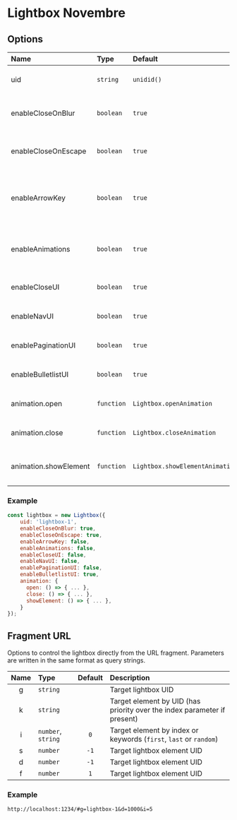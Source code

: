# Lightbox Novembre

## Options

| Name | Type | Default | Description |
| :--- | :--- | :--- | :--- |
| uid | `string` | `unidid()` | Unique lightbox identifier |
| enableCloseOnBlur | `boolean` | `true` | Close on click outside of the content |
| enableCloseOnEscape | `boolean` | `true` | Close on pressing the escape key |
| enableArrowKey | `boolean` | `true` | Navigate between the elements with the arrow keys |
| enableAnimations | `boolean` | `true` | Use animation to make smooth transitions |
| enableCloseUI | `boolean` | `true` | Display the close button |
| enableNavUI | `boolean` | `true` | Display the navigation buttons |
| enablePaginationUI | `boolean` | `true` | Display the pagination information |
| enableBulletlistUI | `boolean` | `true` | Display a bulletlist navigation |
| animation.open | `function` | `Lightbox.openAnimation` | Lightbox opening animation |
| animation.close | `function` | `Lightbox.closeAnimation` | Lightbox closing animation |
| animation.showElement | `function` | `Lightbox.showElementAnimation` | Lightbox displaying element animation |

### Example
```javascript
const lightbox = new Lightbox({
    uid: 'lightbox-1',
    enableCloseOnBlur: true,
    enableCloseOnEscape: true,
    enableArrowKey: false,
    enableAnimations: false,
    enableCloseUI: false,
    enableNavUI: false,
    enablePaginationUI: false,
    enableBulletlistUI: true,
    animation: {
      open: () => { ... },
      close: () => { ... },
      showElement: () => { ... },
    }
});
```

## Fragment URL

Options to control the lightbox directly from the URL fragment. Parameters are written in the same format as query strings.

| Name | Type | Default | Description |
| :---: | :--- | :---: | :--- |
| g | `string` | | Target lightbox UID |
| k | `string` | | Target element by UID (has priority over the index parameter if present) |
| i | `number`, `string` | `0` | Target element by index or keywords (`first`, `last` or `random`) |
| s | `number` | `-1` | Target lightbox element UID |
| d | `number` | `-1` | Target lightbox element UID |
| f | `number` | `1` | Target lightbox element UID |

### Example
```
http://localhost:1234/#g=lightbox-1&d=1000&i=5
```
